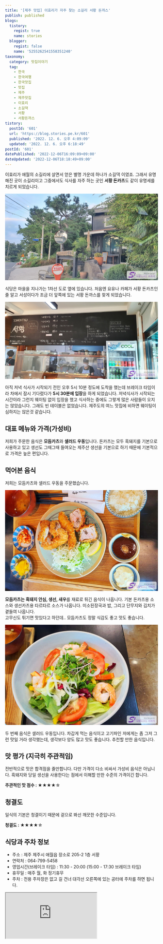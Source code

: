 ```yaml
---
title: '[제주 맛집] 이효리가 자주 찾는 소길리 서황 돈까스'
publish: published
blogs:
  tistory:
    regist: true
    name: stories
  blogger:
    regist: false
    name: '5255262541558351240'
taxonomy:
  category: 맛집이야기
  tag:
    - 한국
    - 한국여행
    - 한국맛집
    - 맛집
    - 제주
    - 제주맛집
    - 이효리
    - 소길댁
    - 서황
    - 서황돈까스
tistory:
  postId: '601'
  url: 'https://blog.stories.pe.kr/601'
  published: '2022. 12. 6. 오후 4:09:09'
  updated: '2022. 12. 6. 오후 6:18:49'
postId: '601'
datePublished: '2022-12-06T16:09:09+09:00'
dateUpdated: '2022-12-06T18:18:49+09:00'
---
```




이효리가 애월의 소길리에 살면서 얻은 별명 가운데 하나가 소길댁 이였죠. 그래서 유명해진 곳이 소길리이고 그중에서도 식사를 자주 하는 곳인 **서황 돈카츠**도 같이 유명세를 치르게 되었습니다.

![서황 돈까스](./images/njo2_20220916_180554-01.jpeg)

식당은 마을을 지나가는 1차선 도로 옆에 있습니다. 처음엔 요유나 카페가 서황 돈카츠인 줄 알고 서성이다가 조금 더 앞쪽에 있는 서황 돈까스를 찾게 되었습니다.

![메뉴판](./images/njo2_20220916_173150-01.jpeg)

아직 저녁 식사가 시작되기 전인 오후 5시 10분 정도에 도착을 했는데 브레이크 타임이라 차에서 잠시 기다렸다가 **5시 30분에 입장**을 하게 되었습니다. 저녁식사가 시작되는 시간이라 그런지 웨이팅 없이 입장을 했고 식사하는 중에도 그렇게 많은 사람들이 오지는 않았습니다. 그래도 빈 테이블은 없었습니다. 제주도의 여느 맛집에 비하면 웨이팅이 심하지는 않은것 같습니다.

## 대표 메뉴와 가격(가성비)

저희가 주문한 음식은 **모듬카츠**와 **샐러드 우동**입니다. 돈카츠는 모두 흑돼지를 기본으로 사용하고 있고 생선도 그때그때 들여오는 제주산 생선을 기본으로 하기 때문에 기본적으로 가격은 높은 편입니다.

## 먹어본 음식

저희는 모듬카츠와 샐러드 우동을 주문했습니다.

![모듬카츠](./images/njo2_20220916_174159-01.jpeg)

**모듬카츠는 흑돼지 안심, 생선, 새우**를 재료로 튀긴 음식이 나옵니다. 기본 돈카츠용 소스와 생선카츠용 타르타르 소스가 나옵니다. 미소된장국과 밥, 그리고 단무지와 김치가 곁들여 나옵니다.  
고무신도 튀기면 맛있다고 하던데.. 모듬카츠도 정말 식감도 좋고 맛도 좋습니다.

![샐러드 우동](./images/njo2_20220916_174540-01.jpeg)

두 번째 음식은 샐러드 우동입니다. 차갑게 먹는 음식이고 고기파인 저에게는 좀 그저 그런 맛일 거라 생각했는데, 생각보다 양도 많고 맛도 좋습니다. 추천할 만한 음식입니다.

## 맛 평가 (지극히 주관적임)

전반적으로 맛은 합격점을 줄만합니다. 다만 가격이 다소 비싸서 가성비 음식은 아닙니다. 흑돼지와 당일 생선을 사용한다는 점에서 이해할 만한 수준의 가격이긴 합니다.

<div className='alert alert-info'>
<b>주관적인 맛 점수 : </b> ★★★★☆
</div>

## 청결도

일식의 기본은 청결이기 때문에 겉으로 봐선 깨끗한 수준입니다.

<div className='alert alert-info'>
<b>청결도 : </b> ★★★★☆
</div>

## 식당과 주차 정보

- 주소 : 제주 제주시 애월읍 장소로 205-2 1층 서황
- 연락처 : 064-799-5458
- 영업시간(브레이크 타임) : 11:30 - 20:00 (15:00 - 17:30 브레이크 타임)
- 휴무일 : 매주 월, 화 정기휴무
- 주차 : 전용 주차장은 없고 길 건너 대각선 오른쪽에 있는 공터에 주차를 하면 됩니다.

<div className='embed-responsive embed-responsive-16by9'>
<iframe src='https://www.google.com/maps/embed?pb=!1m18!1m12!1m3!1d832.3947396708337!2d126.37874023469442!3d33.43421979628319!2m3!1f0!2f0!3f0!3m2!1i1024!2i768!4f13.1!3m3!1m2!1s0x350cf65afefbdd15%3A0xd71ff48f964a05e9!2zVE9OS0FUU1Ug7ISc7Zmp!5e0!3m2!1sko!2skr!4v1670310078410!5m2!1sko!2skr' className='embed-responsive-item' allowFullScreen></iframe>
</div>
